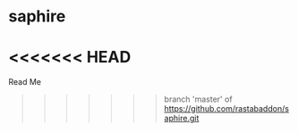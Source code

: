 # saphire
<<<<<<< HEAD
=======

Read Me
>>>>>>> branch 'master' of https://github.com/rastabaddon/saphire.git
